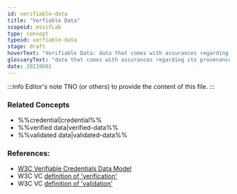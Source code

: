 ```yaml
---
id: verifiable-data
title: "Verfiable Data"
scopeid: essifLab
type: concept
typeid: verfiable-data
stage: draft
hoverText: "Verifiable Data: data that comes with assurances regarding its provenance (the Party that issued it) and its integrity (the property that the Credential data has not been tampered with in transit, i.e. is the same as when created)."
glossaryText: "data that comes with assurances regarding its provenance (the %%party^party%% that issued it) and its integrity (the property that the %%credential^credential%% data has not been tampered with in transit, i.e. is the same as when created)."
date: 20210601
---
```


:::info Editor's note
TNO (or others) to provide the content of this file.
:::

### Related Concepts
- %%credential|credential%%
- %%verified data|verified-data%%
- %%validated data|validated-data%%

### References:
- [W3C Verifiable Credentials Data Model](https://www.w3.org/TR/vc-data-model/)
- W3C VC [definition of 'verification'](https://www.w3.org/TR/vc-data-model/#dfn-verification)
- W3C VC [definition of 'validation'](https://www.w3.org/TR/vc-data-model/#dfn-validation)
